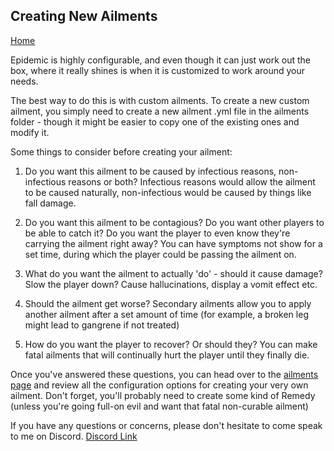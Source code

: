 ## Creating New Ailments

[Home](https://torpkev.github.io/epidemic_docs)

Epidemic is highly configurable, and even though it can just work out the box, where it really shines is when it is customized to work around your needs.

The best way to do this is with custom ailments.  To create a new custom ailment, you simply need to create a new ailment .yml file in the ailments folder - though it might be easier to copy one of the existing ones and modify it.

Some things to consider before creating your ailment:

1) Do you want this ailment to be caused by infectious reasons, non-infectious reasons or both?  Infectious reasons would allow the ailment to be caused naturally, non-infectious would be caused by things like fall damage.

2) Do you want this ailment to be contagious?  Do you want other players to be able to catch it?  Do you want the player to even know they're carrying the ailment right away?  You can have symptoms not show for a set time, during which the player could be passing the ailment on.

3) What do you want the ailment to actually 'do' - should it cause damage?  Slow the player down? Cause hallucinations, display a vomit effect etc.

4) Should the ailment get worse?  Secondary ailments allow you to apply another ailment after a set amount of time (for example, a broken leg might lead to gangrene if not treated)

5) How do you want the player to recover?  Or should they?  You can make fatal ailments that will continually hurt the player until they finally die.

Once you've answered these questions, you can head over to the [ailments page](https://torpkev.github.io/epidemic_docs/ailments) and review all the configuration options for creating your very own ailment.  Don't forget, you'll probably need to create some kind of Remedy (unless you're going full-on evil and want that fatal non-curable ailment)

If you have any questions or concerns, please don't hesitate to come speak to me on Discord.  [Discord Link](https://discord.gg/7a47xSX)
